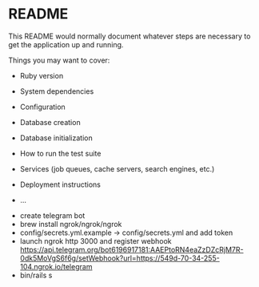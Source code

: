 # README

This README would normally document whatever steps are necessary to get the
application up and running.

Things you may want to cover:

* Ruby version

* System dependencies

* Configuration

* Database creation

* Database initialization

* How to run the test suite

* Services (job queues, cache servers, search engines, etc.)

* Deployment instructions

* ...

- create telegram bot
- brew install ngrok/ngrok/ngrok
- config/secrets.yml.example -> config/secrets.yml and add token
- launch ngrok http 3000 and register webhook https://api.telegram.org/bot6196917181:AAEPtoRN4eaZzDZcRjM7R-0dk5MoVgS6f6g/setWebhook?url=https://549d-70-34-255-104.ngrok.io/telegram
- bin/rails s

